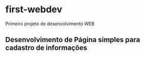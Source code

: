 # first-webdev
Primeiro projeto de desenvolvimento WEB

## Desenvolvimento de Página simples para cadastro de informações
